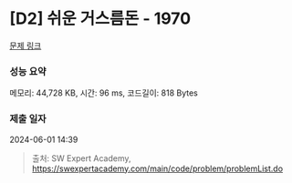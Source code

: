 # [D2] 쉬운 거스름돈 - 1970 

[문제 링크](https://swexpertacademy.com/main/code/problem/problemDetail.do?contestProbId=AV5PsIl6AXIDFAUq) 

### 성능 요약

메모리: 44,728 KB, 시간: 96 ms, 코드길이: 818 Bytes

### 제출 일자

2024-06-01 14:39



> 출처: SW Expert Academy, https://swexpertacademy.com/main/code/problem/problemList.do